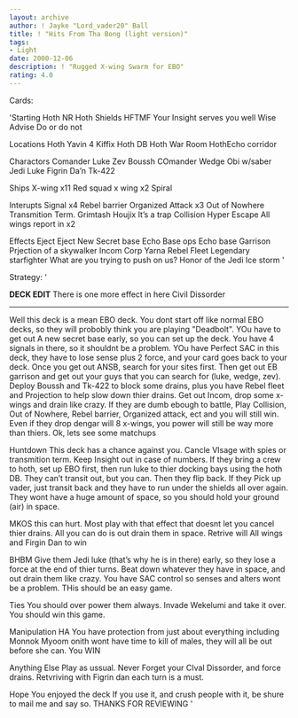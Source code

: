 ```yaml
---
layout: archive
author: ! Jayke "Lord_vader20" Ball
title: ! "Hits From Tha Bong (light version)"
tags:
- Light
date: 2000-12-06
description: ! "Rugged X-wing Swarm for EBO"
rating: 4.0
---
```

Cards: 

'Starting
Hoth NR
Hoth Shields
HFTMF
Your Insight serves you well
Wise Advise
Do or do not

Locations
Hoth
Yavin 4
Kiffix
Hoth DB
Hoth War Room
HothEcho corridor

Charactors
Comander Luke
Zev
Boussh
COmander Wedge
Obi w/saber
Jedi Luke
Figrin Da’n
Tk-422

Ships
X-wing x11
Red squad x wing x2
Spiral

Interupts
Signal x4
Rebel barrier
Organized Attack x3
Out of Nowhere
Transmition Term.
Grimtash
Houjix
It’s a trap
Collision
Hyper Escape
All wings report in x2

Effects
Eject Eject
New Secret base
Echo Base ops
Echo base Garrison
Prjection of a skywalker
Incom Corp
Yarna
Rebel Fleet
Legendary starfighter
What are you trying to push on us?
Honor of the Jedi
Ice storm '

Strategy: '

****DECK EDIT****
There is one more effect in here Civil Dissorder
*************************************************

Well this deck is a mean EBO deck. You dont start off like normal EBO decks, so they will probobly think you are playing "Deadbolt". YOu have to get out A new secret base early, so you can set up the deck. You have 4 signals in there, so it shouldnt be a problem. YOu have Perfect SAC in this deck, they have to lose sense plus 2 force, and your card goes back to your deck. Once you get out ANSB, search for your sites first. Then get out EB garrison and get out your guys that you can search for (luke, wedge, zev). Deploy Boussh and Tk-422 to block some drains, plus you have Rebel fleet and Projection to help slow down thier drains. Get out Incom, drop some x-wings and drain like crazy. If they are dumb ebough to battle, Play Collision, Out of Nowhere, Rebel barrier, Organized attack, ect and you will still win. Even if they drop dengar will 8 x-wings, you power will still be way more than thiers. Ok, lets see some matchups

Huntdown This deck has a chance against you. Cancle VIsage with spies or transmition term. Keep Insight out in case of numbers. If they bring a crew to hoth, set up EBO first, then run luke to thier docking bays using the hoth DB. They can’t transit out, but you can. Then they flip back. If they Pick up vader, just transit back and they have to run under the shields all over again. They wont have a huge amount of space, so you should hold your ground (air) in space.

MKOS this can hurt. Most play with that effect that doesnt let you cancel thier drains. All you can do is out drain them in space. Retrive will All wings and Firgin Dan to win

BHBM Give them Jedi luke (that’s why he is in there) early, so they lose a force at the end of thier turns. Beat down whatever they have in space, and out drain them like crazy. You have SAC control so senses and alters wont be a problem.  THis should be an easy game.

Ties You should over power them always. Invade Wekelumi and take it over. You should win this game.

Manipulation HA You have protection from just about everything including Monnok Myoom onith wont have time to kill of males, they will all be out before she can. You WIN

Anything Else Play as ussual. Never Forget your CIval Dissorder, and force drains. Retvriving with Figrin dan each turn is a must.

Hope You enjoyed the deck If you use it, and crush people with it, be shure to mail me and say so.
THANKS FOR REVIEWING '